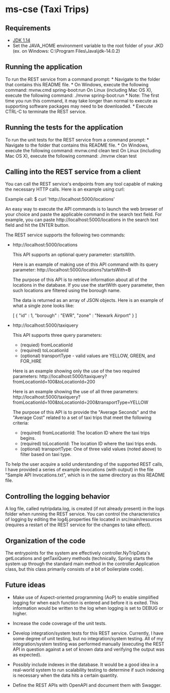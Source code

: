 
# ms-cse (Taxi Trips)

## Requirements
* [JDK 1.14](https://www.oracle.com/java/technologies/javase-jdk14-downloads.html)
* Set the JAVA_HOME environment variable to the root folder of your JKD (ex. on Windows: C:\Program Files\Java\jdk-14.0.2)

## Running the application

To run the REST service from a command prompt:
    * Navigate to the folder that contains this README file.
    * On Windows, execute the following command: mvnw.cmd spring-boot:run
      On Linux (including Mac OS X), execute the following command: ./mvnw spring-boot:run
    * Note: The first time you run this command, it may take longer than normal to execute
      as supporting software packages may need to be downloaded.
    * Execute CTRL-C to terminate the REST service.

## Running the tests for the application

To run the unit tests for the REST service from a command prompt:
    * Navigate to the folder that contains this README file.
    * On Windows, execute the following command: mvnw.cmd clean test
      On Linux (including Mac OS X), execute the following command: ./mvnw clean test

## Calling into the REST service from a client

You can call the REST service's endpoints from any tool capable of making the necessary
HTTP calls. Here is an example using curl:

Example call:
$ curl 'http://localhost:5000/locations'

An easy way to execute the API commands is to launch the web browser of your choice
and paste the applicable command in the search text field. For example, you can paste
http://localhost:5000/locations in the search text field and hit the ENTER button.

The REST service supports the following two commands:

* http://localhost:5000/locations

  This API supports an optional query parameter: startsWith.

  Here is an example of making use of this API command with its query parameter:
  http://localhost:5000/locations?startsWith=B

  The purpose of this API is to retrieve information about all of the locations in
  the database. If you use the startWith query parameter, then such locations are
  filtered using the borough name.

  The data is returned as an array of JSON objects. Here is an example of what a single zone looks like:

  [ {
      "id" : 1,
      "borough" : "EWR",
      "zone" : "Newark Airport"
    }
  ]

* http://localhost:5000/taxiquery

  This API supports three query parameters:
  * (requied) fromLocationId
  * (required) toLocationId
  * (optional) transportType - valid values are YELLOW, GREEN, and FOR_HIRE

  Here is an example showing only the use of the two required parameters:
  http://localhost:5000/taxiquery?fromLocationId=100&toLocationId=200

  Here is an example showing the use of all three parameters:
  http://localhost:5000/taxiquery?fromLocationId=100&toLocationId=200&transportType=YELLOW

  The purpose of this API is to provide the "Average Seconds" and the "Average Cost"
  related to a set of taxi trips that meet the following criteria:
  * (required) fromLocationId: The location ID where the taxi trips begins.
  * (required) toLocationId: The location ID where the taxi trips ends.
  * (optional) transportType: One of three valid values (noted above) to filter based on taxi type.

To help the user acquire a solid understanding of the supported REST calls, I have provided
a series of example invocations (with output) in the file "Sample API Invocations.txt", which
is in the same directory as this README file.

## Controlling the logging behavior

A log file, called nytripdata.log, is created (if not already present) in the logs folder
when running the REST service. You can control the characteristics of logging by editing the
log4j.properties file located in src/main/resources (requires a restart of the REST service
for the changes to take effect).

## Organization of the code

The entrypoints for the system are effectively controller.NyTripData's getLocations and getTaxiQuery
methods (technically, Spring starts the system up through the standard main method in the
controller.Application class, but this class primarily consists of a bit of boilerplate code).

## Future ideas

* Make use of Aspect-oriented programming (AoP) to enable simplified logging for when each
  function is entered and before it is exited. This information would be written to the log
  when logging is set to DEBUG or higher.

* Increase the code coverage of the unit tests.

* Develop integration/system tests for this REST service. Currently, I have some degree of unit
  testing, but no integration/system testing. All of my integration/system testing was performed
  manually (executing the REST API in question against a set of known data and verifying the
  output was as expected).

* Possibly include indexes in the database. It would be a good idea in a real-world system to run
  scalability testing to determine if such indexing is necessary when the data hits a certain quantity.

* Define the REST APIs with OpenAPI and document them with Swagger.
